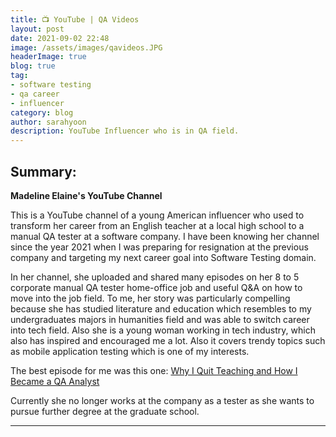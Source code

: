 ```yaml
---
title: 📺 YouTube | QA Videos 
layout: post
date: 2021-09-02 22:48
image: /assets/images/qavideos.JPG
headerImage: true
blog: true
tag:
- software testing
- qa career
- influencer
category: blog
author: sarahyoon
description: YouTube Influencer who is in QA field.
---
```


## Summary:

<strong>Madeline Elaine's YouTube Channel</strong>
    
This is a YouTube channel of a young American influencer who used to transform her career from an English teacher at a local high school to a manual QA tester at a software company.
I have been knowing her channel since the year 2021 when I was preparing for resignation at the previous company and targeting my next career goal into Software Testing domain.


In her channel, she uploaded and shared many episodes on her 8 to 5 corporate manual QA tester home-office job and useful Q&A on how to move into the job field.
To me, her story was particularly compelling because she has studied literature and education which resembles to my undergraduates majors in humanities field and was able to switch career into tech field.
Also she is a young woman working in tech industry, which also has inspired and encouraged me a lot.
Also it covers trendy topics such as mobile application testing which is one of my interests.

The best episode for me was this one: 
[Why I Quit Teaching and How I Became a QA Analyst](https://youtu.be/9BqKZ_BRLVs)

Currently she no longer works at the company as a tester as she wants to pursue further degree at the graduate school.

---
